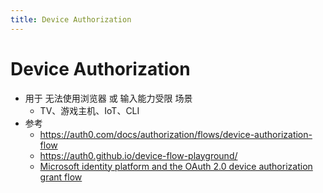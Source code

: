 ```yaml
---
title: Device Authorization
---
```


# Device Authorization

- 用于 无法使用浏览器 或 输入能力受限 场景
  - TV、游戏主机、IoT、CLI
- 参考
  - https://auth0.com/docs/authorization/flows/device-authorization-flow
  - https://auth0.github.io/device-flow-playground/
  - [Microsoft identity platform and the OAuth 2.0 device authorization grant flow](https://docs.microsoft.com/en-us/azure/active-directory/develop/v2-oauth2-device-code)
